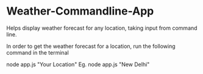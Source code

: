 # Weather-Commandline-App
Helps display weather forecast for any location, taking input from command line.

In order to get the weather forecast for a location, run the following command in the terminal

node app.js "Your Location"
Eg. node app.js "New Delhi"
